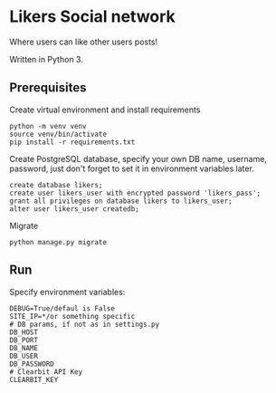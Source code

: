 # Likers Social network
Where users can like other users posts!

Written in Python 3.

## Prerequisites

Create virtual environment and install requirements

    python -m venv venv
    source venv/bin/activate
    pip install -r requirements.txt

Create PostgreSQL database, specify your own DB name, username, password, just don't forget to set it in environment
variables later.
    
    create database likers;
    create user likers_user with encrypted password 'likers_pass';
    grant all privileges on database likers to likers_user;
    alter user likers_user createdb;

Migrate
    
    python manage.py migrate

## Run

Specify environment variables:

    DEBUG=True/defaul is False
    SITE_IP=*/or something specific
    # DB params, if not as in settings.py
    DB_HOST
    DB_PORT
    DB_NAME
    DB_USER
    DB_PASSWORD
    # Clearbit API Key
    CLEARBIT_KEY

